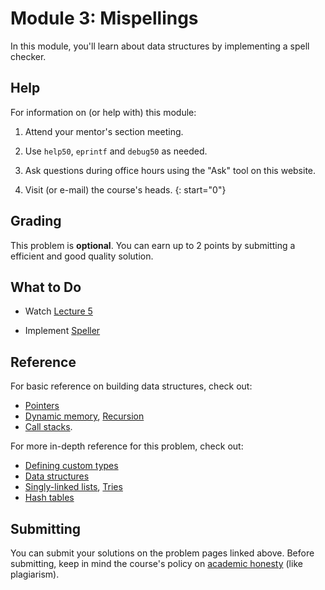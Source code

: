 # Module 3: Mispellings

In this module, you'll learn about data structures by implementing a spell checker.


## Help

For information on (or help with) this module:

1. Attend your mentor's section meeting.

1. Use `help50`, `eprintf` and `debug50` as needed.

1. Ask questions during office hours using the "Ask" tool on this website.

1. Visit (or e-mail) the course's heads.
{: start="0"}


## Grading

This problem is **optional**. You can earn up to 2 points by submitting a efficient and good quality solution.


## What to Do

- Watch [Lecture 5](/lectures/lecture-5)

- Implement [Speller](/problems/speller)


## Reference

For basic reference on building data structures, check out:

- [Pointers](https://www.youtube.com/embed/XISnO2YhnsY?autoplay=1&rel=0)
- [Dynamic memory](https://www.youtube.com/embed/9uhSYDY4sxA?autoplay=1&rel=0), [Recursion](https://www.youtube.com/embed/mz6tAJMVmfM?autoplay=1&rel=0)
- [Call stacks](https://www.youtube.com/embed/j_oJoK0LoJY?autoplay=1&rel=0).

For more in-depth reference for this problem, check out:

- [Defining custom types](https://www.youtube.com/embed/v7MdPP2fyj4?autoplay=1&rel=0)
- [Data structures](https://www.youtube.com/embed/3uGchQbk7g8?autoplay=1&rel=0)
- [Singly-linked lists](https://www.youtube.com/embed/zQI3FyWm144?autoplay=1&rel=0), [Tries](https://www.youtube.com/embed/MC-iQHFdEDI?autoplay=1&rel=0)
- [Hash tables](https://www.youtube.com/embed/2wyCY1sX9II?autoplay=1&rel=0)


## Submitting

You can submit your solutions on the problem pages linked above. Before submitting, keep in mind the course's policy on [academic honesty](/syllabus#samenwerken-fraude-en-plagiaat) (like plagiarism).
